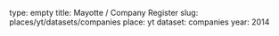 type: empty
title: Mayotte / Company Register
slug: places/yt/datasets/companies
place: yt
dataset: companies
year: 2014
